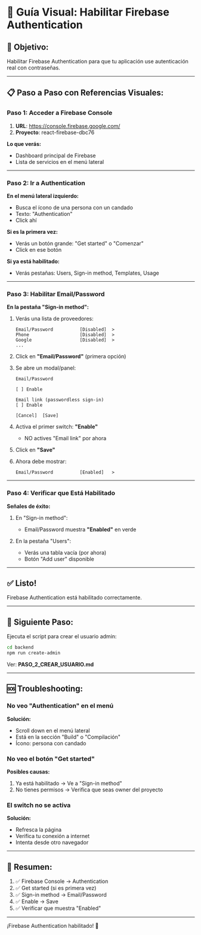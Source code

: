 # 📸 Guía Visual: Habilitar Firebase Authentication

## 🎯 Objetivo:

Habilitar Firebase Authentication para que tu aplicación use autenticación real con contraseñas.

---

## 📋 Paso a Paso con Referencias Visuales:

### Paso 1: Acceder a Firebase Console

1. **URL**: https://console.firebase.google.com/
2. **Proyecto**: react-firebase-dbc76

**Lo que verás:**
- Dashboard principal de Firebase
- Lista de servicios en el menú lateral

---

### Paso 2: Ir a Authentication

**En el menú lateral izquierdo:**
- Busca el ícono de una persona con un candado
- Texto: "Authentication"
- Click ahí

**Si es la primera vez:**
- Verás un botón grande: "Get started" o "Comenzar"
- Click en ese botón

**Si ya está habilitado:**
- Verás pestañas: Users, Sign-in method, Templates, Usage

---

### Paso 3: Habilitar Email/Password

**En la pestaña "Sign-in method":**

1. Verás una lista de proveedores:
   ```
   Email/Password          [Disabled]  >
   Phone                   [Disabled]  >
   Google                  [Disabled]  >
   ...
   ```

2. Click en **"Email/Password"** (primera opción)

3. Se abre un modal/panel:
   ```
   Email/Password
   
   [ ] Enable
   
   Email link (passwordless sign-in)
   [ ] Enable
   
   [Cancel]  [Save]
   ```

4. Activa el primer switch: **"Enable"**
   - NO actives "Email link" por ahora

5. Click en **"Save"**

6. Ahora debe mostrar:
   ```
   Email/Password          [Enabled]   >
   ```

---

### Paso 4: Verificar que Está Habilitado

**Señales de éxito:**

1. En "Sign-in method":
   - Email/Password muestra **"Enabled"** en verde

2. En la pestaña "Users":
   - Verás una tabla vacía (por ahora)
   - Botón "Add user" disponible

---

## ✅ Listo!

Firebase Authentication está habilitado correctamente.

---

## 🚀 Siguiente Paso:

Ejecuta el script para crear el usuario admin:

```bash
cd backend
npm run create-admin
```

Ver: **PASO_2_CREAR_USUARIO.md**

---

## 🆘 Troubleshooting:

### No veo "Authentication" en el menú

**Solución:**
- Scroll down en el menú lateral
- Está en la sección "Build" o "Compilación"
- Ícono: persona con candado

### No veo el botón "Get started"

**Posibles causas:**
1. Ya está habilitado → Ve a "Sign-in method"
2. No tienes permisos → Verifica que seas owner del proyecto

### El switch no se activa

**Solución:**
- Refresca la página
- Verifica tu conexión a internet
- Intenta desde otro navegador

---

## 📝 Resumen:

1. ✅ Firebase Console → Authentication
2. ✅ Get started (si es primera vez)
3. ✅ Sign-in method → Email/Password
4. ✅ Enable → Save
5. ✅ Verificar que muestra "Enabled"

---

¡Firebase Authentication habilitado! 🎉
